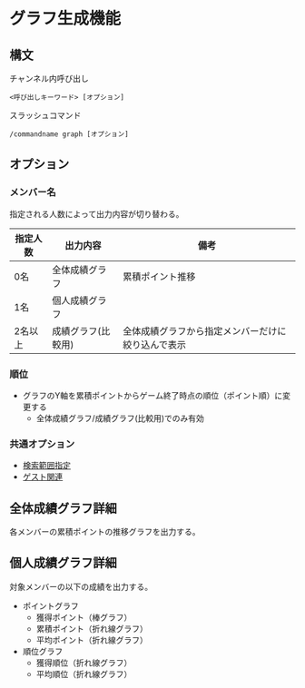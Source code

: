 # グラフ生成機能

## 構文

チャンネル内呼び出し

```
<呼び出しキーワード> [オプション]
```

スラッシュコマンド

```
/commandname graph [オプション]
```

## オプション

### メンバー名

指定される人数によって出力内容が切り替わる。

| 指定人数 | 出力内容           | 備考                                               |
| -------- | ------------------ | -------------------------------------------------- |
| 0名      | 全体成績グラフ     | 累積ポイント推移                                   |
| 1名      | 個人成績グラフ     |                                                    |
| 2名以上  | 成績グラフ(比較用) | 全体成績グラフから指定メンバーだけに絞り込んで表示 |

### 順位
- グラフのY軸を累積ポイントからゲーム終了時点の順位（ポイント順）に変更する
  - 全体成績グラフ/成績グラフ(比較用)でのみ有効

### 共通オプション
- [検索範囲指定](argument_keyword.md#検索範囲指定)
- [ゲスト関連](argument_keyword.md#ゲストの成績の取り扱いに関するオプション)

## 全体成績グラフ詳細

各メンバーの累積ポイントの推移グラフを出力する。

## 個人成績グラフ詳細

対象メンバーの以下の成績を出力する。

- ポイントグラフ
  - 獲得ポイント（棒グラフ）
  - 累積ポイント（折れ線グラフ）
  - 平均ポイント（折れ線グラフ）
- 順位グラフ
  - 獲得順位（折れ線グラフ）
  - 平均順位（折れ線グラフ）
